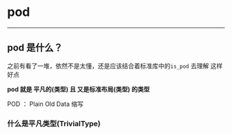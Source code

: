 # pod
---
## pod 是什么？
之前有看了一堆，依然不是太懂，还是应该结合着标准库中的`is_pod` 去理解 这样好点

**pod 就是 平凡的(类型) 且 又是标准布局(类型) 的类型**

POD ： Plain Old Data 缩写

### 什么是平凡类型(TrivialType)
